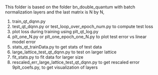 This folder is based on the folder bn_double_quantum
with batch normalization layers
and the last matrix is N by N, 

1. train_qt_dqnn.py
2. test_qt_dqnn.py or test_loop_over_epoch_num.py to compute test loss
3. plot loss during training using plt_qt_log.py
4. plt_one_N.py or plt_one_epoch_one_N.py to plot test error  vs linear model error
5. stats_qt_trainData.py to get stats of test data
6. large_lattice_test_qt_dqnn.py to test on larger lattice
7. fit_stats.py to fit data for larger size
8. rescaled_err_large_lattice_test_qt_dqnn.py to get rescaled error
9plt_coefs.py, to get visualization of layers